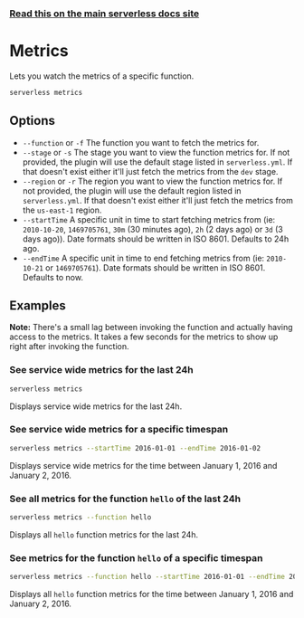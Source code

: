 <!--
title: Serverless Framework Commands - AWS Lambda - Metrics
menuText: Metrics
menuOrder: 10
description: View metrics of your AWS Lambda Function within your terminal using the Serverless Framework
layout: Doc
-->

<!-- DOCS-SITE-LINK:START automatically generated  -->
### [Read this on the main serverless docs site](https://www.serverless.com/framework/docs/providers/aws/cli-reference/metrics)
<!-- DOCS-SITE-LINK:END -->

# Metrics

Lets you watch the metrics of a specific function.

```bash
serverless metrics
```

## Options

- `--function` or `-f` The function you want to fetch the metrics for.
- `--stage` or `-s` The stage you want to view the function metrics for. If not provided, the plugin will use the default stage listed in `serverless.yml`. If that doesn't exist either it'll just fetch the metrics from the `dev` stage.
- `--region` or `-r` The region you want to view the function metrics for. If not provided, the plugin will use the default region listed in `serverless.yml`. If that doesn't exist either it'll just fetch the metrics from the `us-east-1` region.
- `--startTime` A specific unit in time to start fetching metrics from (ie: `2010-10-20`, `1469705761`, `30m` (30 minutes ago), `2h` (2 days ago) or `3d` (3 days ago)). Date formats should be written in ISO 8601. Defaults to 24h ago.
- `--endTime` A specific unit in time to end fetching metrics from (ie: `2010-10-21` or `1469705761`). Date formats should be written in ISO 8601. Defaults to now.

## Examples

**Note:** There's a small lag between invoking the function and actually having access to the metrics. It takes a few seconds for the metrics to show up right after invoking the function.

### See service wide metrics for the last 24h

```bash
serverless metrics
```

Displays service wide metrics for the last 24h.

### See service wide metrics for a specific timespan

```bash
serverless metrics --startTime 2016-01-01 --endTime 2016-01-02
```

Displays service wide metrics for the time between January 1, 2016 and January 2, 2016.

### See all metrics for the function `hello` of the last 24h

```bash
serverless metrics --function hello
```

Displays all `hello` function metrics for the last 24h.

### See metrics for the function `hello` of a specific timespan

```bash
serverless metrics --function hello --startTime 2016-01-01 --endTime 2016-01-02
```

Displays all `hello` function metrics for the time between January 1, 2016 and January 2, 2016.
